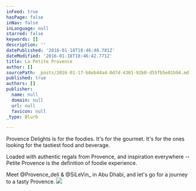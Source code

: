 ```yaml
---
inFeed: true
hasPage: false
inNav: false
inLanguage: null
starred: false
keywords: []
description: ''
datePublished: '2016-01-18T18:46:48.781Z'
dateModified: '2016-01-18T18:46:42.771Z'
title: La Petite Provence
author: []
sourcePath: _posts/2016-01-17-b8eb44a4-0d7d-4301-92b0-d55fb5e01b94.md
published: true
authors: []
publisher:
  name: null
  domain: null
  url: null
  favicon: null
_type: Blurb

---
```

Provence Delights is for the foodies. It's for the gourmet. It's for the ones looking for the tastiest food and beverage.

Loaded with authentic regals from Provence, and inspiration everywhere -- Petite Provence is the definition of foodie experience. 

Meet @Provence\_deli & @SiLeVin\_ in Abu Dhabi, and let's go for a journey to a tasty Provence.
![](https://the-grid-user-content.s3-us-west-2.amazonaws.com/cae688a8-0e0a-4fb4-9037-0e3351f8fc61.jpg)